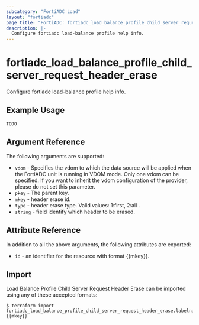 ```yaml
---
subcategory: "FortiADC Load"
layout: "fortiadc"
page_title: "FortiADC: fortiadc_load_balance_profile_child_server_request_header_erase"
description: |-
  Configure fortiadc load-balance profile help info.
---
```


# fortiadc_load_balance_profile_child_server_request_header_erase
Configure fortiadc load-balance profile help info.

## Example Usage
```hcl
TODO
```

## Argument Reference

The following arguments are supported:

* `vdom` - Specifies the vdom to which the data source will be applied when the FortiADC unit is running in VDOM mode. Only one vdom can be specified. If you want to inherit the vdom configuration of the provider, please do not set this parameter.
* `pkey` - The parent key.
* `mkey` - header erase id.
* `type` - header erase type. Valid values: 1:first, 2:all .
* `string` - field identify which header to be erased. 

## Attribute Reference

In addition to all the above arguments, the following attributes are exported:
* `id` - an identifier for the resource with format {{mkey}}.

## Import
 Load Balance Profile Child Server Request Header Erase can be imported using any of these accepted formats:
```
$ terraform import fortiadc_load_balance_profile_child_server_request_header_erase.labelname {{mkey}}
```
